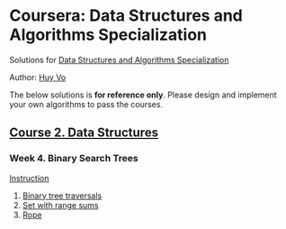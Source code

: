# Coursera: Data Structures and Algorithms Specialization
Solutions for [Data Structures and Algorithms Specialization](https://www.coursera.org/specializations/data-structures-algorithms)

Author: [Huy Vo](https:///www.github.io/huyvohcmc)

The below solutions is **for reference only**. Please design and implement your own algorithms to pass the courses.




## [Course 2. Data Structures](https://www.coursera.org/learn/data-structures/)

### Week 4. Binary Search Trees
[Instruction](https://github.com/huyvohcmc/coursera-dsa/blob/master/data-structures/Starters%20PA4/_e30b0d9dce7c168f24fb39cd26fa7624_Programming-Assignment-4.pdf)
  1. [Binary tree traversals](https://github.com/huyvohcmc/coursera-dsa/blob/master/data-structures/Starters%20PA4/tree-orders.py)
  2. [Set with range sums](https://github.com/huyvohcmc/coursera-dsa/blob/master/data-structures/Starters%20PA4/set_range_sum.py)
  3. [Rope](https://github.com/huyvohcmc/coursera-dsa/blob/master/data-structures/Starters%20PA4/rope.py)



